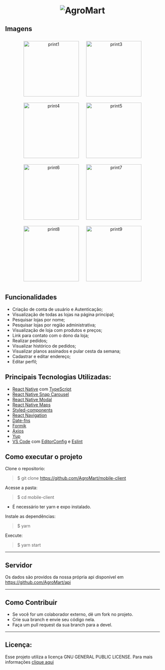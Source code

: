 <h1 align="center">
  <img alt="AgroMart" title="AgroMart" src="https://raw.githubusercontent.com/Hackathon-FGA-2020/Desafio-3-Grupo-6-mobile/master/src/assets/images/logo_0.5.png"/>
</h1>

## Imagens

<div style="text-align: center;">
  <img src="https://github.com/user-attachments/assets/5bba49ff-9f85-4392-ba0b-bf4c24d04b66" alt="print1" width="180" style="margin: 10px;"/>
  <img src="https://github.com/user-attachments/assets/ddda62b3-1ec1-4a24-af7c-302cf9819820" alt="print3" width="180" style="margin: 10px;"/>
  <img src="https://github.com/user-attachments/assets/dbed868f-8265-4438-a6ed-7992fea7e80c" alt="print4" width="180" style="margin: 10px;"/>
  <img src="https://github.com/user-attachments/assets/ae5b1965-10c6-4af9-bc2e-64845493d630" alt="print5" width="180" style="margin: 10px;"/>
  <img src="https://github.com/user-attachments/assets/db20af10-2934-45a2-84d4-e8cf36960aa1" alt="print6" width="180" style="margin: 10px;"/>
  <img src="https://github.com/user-attachments/assets/eaacd0e4-964f-4a6b-b537-8b8b8b3e14ad" alt="print7" width="180" style="margin: 10px;"/>
  <img src="https://github.com/user-attachments/assets/9c682736-b79c-47ae-8703-7bd4bf16a8fd" alt="print8" width="180" style="margin: 10px;"/>
  <img src="https://github.com/user-attachments/assets/220a78cb-a22e-466a-b300-da64028ae8ab" alt="print9" width="180" style="margin: 10px;"/>
</div>

## Funcionalidades

- Criação de conta de usuário e Autenticação;
- Visualização de todas as lojas na página principal;
- Pesquisar lojas por nome;
- Pesquisar lojas por região administrativa;
- Visualização de loja com produtos e preços;
- Link para contato com o dono da loja;
- Realizar pedidos;
- Visualizar histórico de pedidos;
- Visualizar planos assinados e pular cesta da semana;
- Cadastrar e editar endereço;
- Editar perfil;

## Principais Tecnologias Utilizadas:

- [React Native](https://reactnative.dev/) com [TypeScript](https://www.typescriptlang.org/)
- [React Native Snap Carousel](https://github.com/archriss/react-native-snap-carousel)
- [React Native Modal](https://github.com/react-native-community/react-native-modal)
- [React Native Maps](https://github.com/react-native-community/react-native-maps)
- [Styled-components](https://styled-components.com/)
- [React Navigation](https://reactnavigation.org/)
- [Date-fns](https://date-fns.org/)
- [Formik](https://github.com/jaredpalmer/formik)
- [Axios](https://github.com/axios/axios)
- [Yup](https://www.npmjs.com/package/yup)
- [VS Code](https://code.visualstudio.com/) com [EditorConfig](https://marketplace.visualstudio.com/items?itemName=EditorConfig.EditorConfig) e [Eslint](https://marketplace.visualstudio.com/items?itemName=dbaeumer.vscode-eslint)

## Como executar o projeto

Clone o repositorio:

> \$ git clone https://github.com/AgroMart/mobile-client

Acesse a pasta:

> \$ cd mobile-client

- É necessário ter yarn e expo instalado.

Instale as dependências:

> \$ yarn

Execute:

> \$ yarn start

---

## Servidor

Os dados são providos da nossa própria api disponível em https://github.com/AgroMart/api

---

## Como Contribuir

- Se você for um colaborador externo, dê um fork no projeto.
- Crie sua branch e envie seu código nela.
- Faça um pull request da sua branch para a devel.

---

## Licença:

Esse projeto utiliza a licença GNU GENERAL PUBLIC LICENSE. Para mais informações [clique aqui](https://github.com/AgroMart/mobile-client/blob/master/LICENSE)

